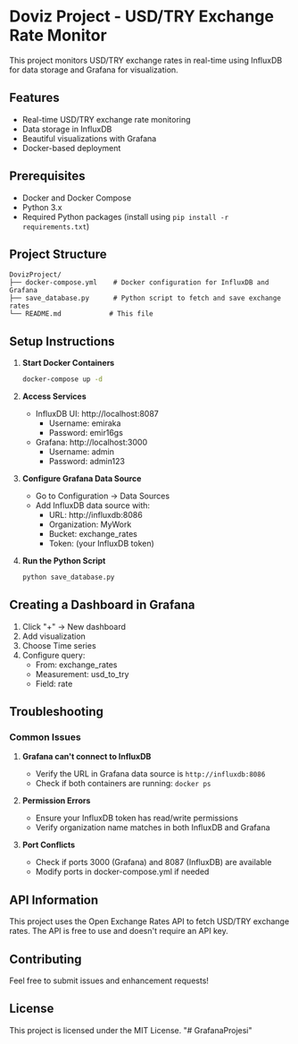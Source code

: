 # Doviz Project - USD/TRY Exchange Rate Monitor

This project monitors USD/TRY exchange rates in real-time using InfluxDB for data storage and Grafana for visualization.

## Features

- Real-time USD/TRY exchange rate monitoring
- Data storage in InfluxDB
- Beautiful visualizations with Grafana
- Docker-based deployment

## Prerequisites

- Docker and Docker Compose
- Python 3.x
- Required Python packages (install using `pip install -r requirements.txt`)

## Project Structure

```
DovizProject/
├── docker-compose.yml    # Docker configuration for InfluxDB and Grafana
├── save_database.py      # Python script to fetch and save exchange rates
└── README.md            # This file
```

## Setup Instructions

1. **Start Docker Containers**
   ```bash
   docker-compose up -d
   ```

2. **Access Services**
   - InfluxDB UI: http://localhost:8087
     - Username: emiraka
     - Password: emir16gs
   - Grafana: http://localhost:3000
     - Username: admin
     - Password: admin123

3. **Configure Grafana Data Source**
   - Go to Configuration → Data Sources
   - Add InfluxDB data source with:
     - URL: http://influxdb:8086
     - Organization: MyWork
     - Bucket: exchange_rates
     - Token: (your InfluxDB token)

4. **Run the Python Script**
   ```bash
   python save_database.py
   ```

## Creating a Dashboard in Grafana

1. Click "+" → New dashboard
2. Add visualization
3. Choose Time series
4. Configure query:
   - From: exchange_rates
   - Measurement: usd_to_try
   - Field: rate

## Troubleshooting

### Common Issues

1. **Grafana can't connect to InfluxDB**
   - Verify the URL in Grafana data source is `http://influxdb:8086`
   - Check if both containers are running: `docker ps`

2. **Permission Errors**
   - Ensure your InfluxDB token has read/write permissions
   - Verify organization name matches in both InfluxDB and Grafana

3. **Port Conflicts**
   - Check if ports 3000 (Grafana) and 8087 (InfluxDB) are available
   - Modify ports in docker-compose.yml if needed

## API Information

This project uses the Open Exchange Rates API to fetch USD/TRY exchange rates. The API is free to use and doesn't require an API key.

## Contributing

Feel free to submit issues and enhancement requests!

## License

This project is licensed under the MIT License.
"# GrafanaProjesi" 
